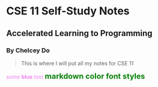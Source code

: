 # CSE 11 Self-Study Notes
## Accelerated Learning to Programming
### By Chelcey Do

> This is where I will put all my notes for CSE 11

<span style="color:violet">some **blue** text</span>
<span style="color:green;font-weight:700;font-size:20px"> 
markdown color font styles</span>
